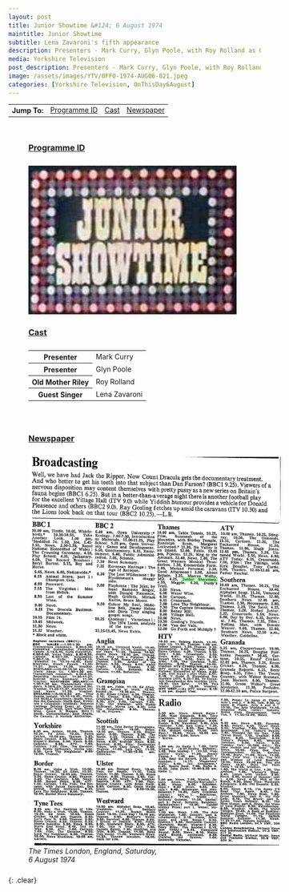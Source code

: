 ```yaml
---
layout: post
title: Junior Showtime &#124; 6 August 1974
maintitle: Junior Showtime
subtitle: Lena Zavaroni's fifth appearance
description: Presenters - Mark Curry, Glyn Poole, with Roy Rolland as Old Mother Riley, Lena Zavaroni.
media: Yorkshire Television
post_description: Presenters - Mark Curry, Glyn Poole, with Roy Rolland as Old Mother Riley, Lena Zavaroni.
image: /assets/images/YTV/0FFO-1974-AUG06-021.jpeg
categories: [Yorkshire Television, OnThisDay6August]
---
```


<table>
<tr align="center">
<th>Jump To:</th>
<td><a href="#programme-id">Programme ID</a></td>
<td><a href="#cast">Cast</a></td>
<td><a href="#newspaper">Newspaper</a></td>
</tr>
</table>

<figure class="fig1">
<figcaption>
<h3 id="programme-id"><a href="#programme-id">Programme ID</a></h3>
</figcaption>
<img src="/assets/images/YTV/1974-junior-showtime.jpg" class="full-width" />
<figcaption>
<h3 id="cast"><a href="#cast">Cast</a></h3>
</figcaption>
<table>
<tr><th>Presenter</th><td> Mark Curry</td></tr>
<tr><th>Presenter</th><td> Glyn Poole</td></tr>
<tr><th>Old Mother Riley</th><td> Roy Rolland</td></tr>
<tr><th>Guest Singer</th><td> Lena Zavaroni</td></tr>
</table>
</figure>

<figure class="fig2">
<figcaption>
<h3 id="newspaper"><a href="#newspaper">Newspaper</a></h3>
</figcaption>
<a href="/assets/images/newspapers/0FFO-1974-AUG06-021.jpeg"><img src="/assets/images/newspapers/0FFO-1974-AUG06-021.jpeg" class="full-width zoom-in" /></a>
<figcaption>
<cite>The Times London, England, Saturday,<br />6 August 1974</cite>
</figcaption>
</figure>

<br />{: .clear}

<style>
.fig1 {float:left; width:49%;}

.fig2 {float:right; width:49%;}

.fig3 {float:right; width:100%;}

figcaption {float:left; width:100%;}

@media screen and (orientation:portrait) {
.fig1, .fig2 {float:left; width:100%;}
figcaption {float:left; width:100%; margin-bottom: 10px;}
}
</style>


